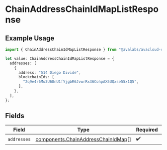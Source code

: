 # ChainAddressChainIdMapListResponse

## Example Usage

```typescript
import { ChainAddressChainIdMapListResponse } from "@avalabs/avacloud-sdk/models/components";

let value: ChainAddressChainIdMapListResponse = {
  addresses: [
    {
      address: "514 Diego Divide",
      blockchainIds: [
        "2q9e4r6Mu3U68nU1fYjgbR6JvwrRx36CohpAX5UQxse55x1Q5",
      ],
    },
  ],
};
```

## Fields

| Field                                                                                    | Type                                                                                     | Required                                                                                 | Description                                                                              |
| ---------------------------------------------------------------------------------------- | ---------------------------------------------------------------------------------------- | ---------------------------------------------------------------------------------------- | ---------------------------------------------------------------------------------------- |
| `addresses`                                                                              | [components.ChainAddressChainIdMap](../../models/components/chainaddresschainidmap.md)[] | :heavy_check_mark:                                                                       | N/A                                                                                      |
